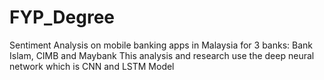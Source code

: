 # FYP_Degree
Sentiment Analysis on mobile banking apps in Malaysia for 3 banks: Bank Islam, CIMB and Maybank
This analysis and research use the deep neural network which is CNN and LSTM Model
